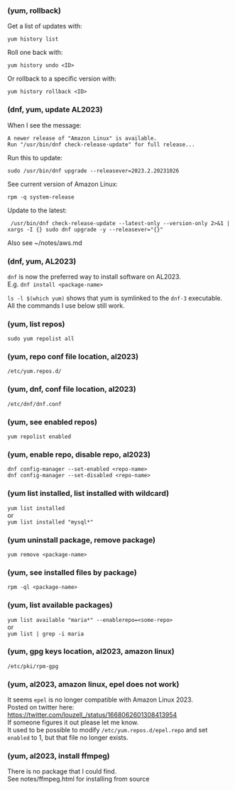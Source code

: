### (yum, rollback)  
Get a list of updates with:  
  
    yum history list  
  
Roll one back with:  
  
    yum history undo <ID>  
  
Or rollback to a specific version with:  
  
    yum history rollback <ID>  
  
### (dnf, yum, update AL2023)  
When I see the message:  
  
    A newer release of "Amazon Linux" is available.  
    Run "/usr/bin/dnf check-release-update" for full release...  
  
Run this to update:  
  
    sudo /usr/bin/dnf upgrade --releasever=2023.2.20231026  
  
See current version of Amazon Linux:  
  
    rpm -q system-release  
  
Update to the latest:  
  
     /usr/bin/dnf check-release-update --latest-only --version-only 2>&1 | xargs -I {} sudo dnf upgrade -y --releasever="{}"  
  
Also see ~/notes/aws.md   
  
  
### (dnf, yum, AL2023)  
`dnf` is now the preferred way to install software on AL2023.  
E.g. `dnf install <package-name>`  
  
`ls -l $(which yum)` shows that yum is symlinked to the `dnf-3` executable.  
All the commands I use below still work.  
  
### (yum, list repos)  
`sudo yum repolist all`  
  
### (yum, repo conf file location, al2023)  
`/etc/yum.repos.d/`  
  
### (yum, dnf, conf file location, al2023)  
`/etc/dnf/dnf.conf`  
  
### (yum, see enabled repos)  
`yum repolist enabled`  
  
### (yum, enable repo, disable repo, al2023)  
`dnf config-manager --set-enabled <repo-name>`  
`dnf config-manager --set-disabled <repo-name>`  
  
### (yum list installed, list installed with wildcard)  
`yum list installed`  
or  
`yum list installed "mysql*"`  
  
### (yum uninstall package, remove package)  
`yum remove <package-name>`  
  
### (yum, see installed files by package)  
`rpm -ql <package-name>`  
  
### (yum, list available packages)  
`yum list available "maria*" --enablerepo=<some-repo>`  
or  
`yum list | grep -i maria`  
  
### (yum, gpg keys location, al2023, amazon linux)  
`/etc/pki/rpm-gpg`  
  
### (yum, al2023, amazon linux, epel does not work)  
It seems `epel` is no longer compatible with Amazon Linux 2023.  
Posted on twitter here: https://twitter.com/louzell_/status/1668062601308413954  
If someone figures it out please let me know.  
It used to be possible to modify `/etc/yum.repos.d/epel.repo` and set `enabled` to 1, but that file no longer exists.  
  
### (yum, al2023, install ffmpeg)  
There is no package that I could find.  
See notes/ffmpeg.html for installing from source  
